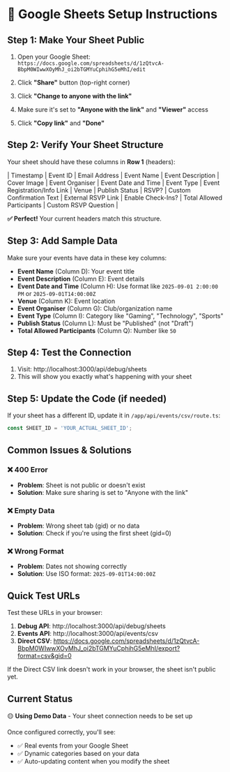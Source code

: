 # 🔧 Google Sheets Setup Instructions

## Step 1: Make Your Sheet Public

1. Open your Google Sheet: `https://docs.google.com/spreadsheets/d/1zQtvcA-BbpM0WIwwXOyMhJ_oi2bTGMYuCphihG5eMhI/edit`

2. Click **"Share"** button (top-right corner)

3. Click **"Change to anyone with the link"**

4. Make sure it's set to **"Anyone with the link"** and **"Viewer"** access

5. Click **"Copy link"** and **"Done"**

## Step 2: Verify Your Sheet Structure

Your sheet should have these columns in **Row 1** (headers):

| Timestamp | Event ID | Email Address | Event Name | Event Description | Cover Image | Event Organiser | Event Date and Time | Event Type | Event Registration/Info Link | Venue | Publish Status | RSVP? | Custom Confirmation Text | External RSVP Link | Enable Check-Ins? | Total Allowed Participants | Custom RSVP Question |

**✅ Perfect!** Your current headers match this structure.

## Step 3: Add Sample Data

Make sure your events have data in these key columns:
- **Event Name** (Column D): Your event title
- **Event Description** (Column E): Event details
- **Event Date and Time** (Column H): Use format like `2025-09-01 2:00:00 PM` or `2025-09-01T14:00:00Z`
- **Venue** (Column K): Event location
- **Event Organiser** (Column G): Club/organization name
- **Event Type** (Column I): Category like "Gaming", "Technology", "Sports"
- **Publish Status** (Column L): Must be "Published" (not "Draft")
- **Total Allowed Participants** (Column Q): Number like `50`

## Step 4: Test the Connection

1. Visit: http://localhost:3000/api/debug/sheets
2. This will show you exactly what's happening with your sheet

## Step 5: Update the Code (if needed)

If your sheet has a different ID, update it in `/app/api/events/csv/route.ts`:

```typescript
const SHEET_ID = 'YOUR_ACTUAL_SHEET_ID';
```

## Common Issues & Solutions

### ❌ 400 Error
- **Problem**: Sheet is not public or doesn't exist
- **Solution**: Make sure sharing is set to "Anyone with the link"

### ❌ Empty Data
- **Problem**: Wrong sheet tab (gid) or no data
- **Solution**: Check if you're using the first sheet (gid=0)

### ❌ Wrong Format
- **Problem**: Dates not showing correctly
- **Solution**: Use ISO format: `2025-09-01T14:00:00Z`

## Quick Test URLs

Test these URLs in your browser:

1. **Debug API**: http://localhost:3000/api/debug/sheets
2. **Events API**: http://localhost:3000/api/events/csv
3. **Direct CSV**: https://docs.google.com/spreadsheets/d/1zQtvcA-BbpM0WIwwXOyMhJ_oi2bTGMYuCphihG5eMhI/export?format=csv&gid=0

If the Direct CSV link doesn't work in your browser, the sheet isn't public yet.

## Current Status

🟡 **Using Demo Data** - Your sheet connection needs to be set up

Once configured correctly, you'll see:
- ✅ Real events from your Google Sheet
- ✅ Dynamic categories based on your data
- ✅ Auto-updating content when you modify the sheet
